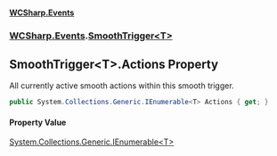 #### [WCSharp\.Events](README.md 'README')
### [WCSharp\.Events](WCSharp.Events.md 'WCSharp\.Events').[SmoothTrigger&lt;T&gt;](WCSharp.Events.SmoothTrigger_T_.md 'WCSharp\.Events\.SmoothTrigger\<T\>')

## SmoothTrigger\<T\>\.Actions Property

All currently active smooth actions within this smooth trigger\.

```csharp
public System.Collections.Generic.IEnumerable<T> Actions { get; }
```

#### Property Value
[System\.Collections\.Generic\.IEnumerable&lt;](https://learn.microsoft.com/en-us/dotnet/api/system.collections.generic.ienumerable-1 'System\.Collections\.Generic\.IEnumerable\`1')[T](WCSharp.Events.SmoothTrigger_T_.md#WCSharp.Events.SmoothTrigger_T_.T 'WCSharp\.Events\.SmoothTrigger\<T\>\.T')[&gt;](https://learn.microsoft.com/en-us/dotnet/api/system.collections.generic.ienumerable-1 'System\.Collections\.Generic\.IEnumerable\`1')